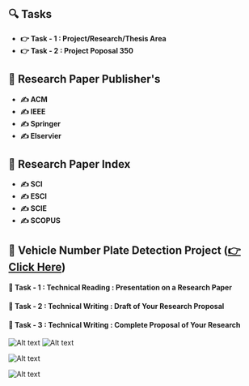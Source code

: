 
## 🔍 Tasks

- **👉 Task - 1 : Project/Research/Thesis Area**
- **👉 Task - 2 : Project Poposal 350**

## 🥶 Research Paper Publisher's

- **✍️ ACM**
- **✍️ IEEE**
- **✍️ Springer**
- **✍️ Elservier**


## 🍂 Research Paper Index

- **✍️ SCI**
- **✍️ ESCI**
- **✍️ SCIE**
- **✍️ SCOPUS**

## 🍂 Vehicle Number Plate Detection Project ([👉 Click Here](https://github.com/Sumonta056/Bangladeshi-Vehicle-Number-Plate-Detection))
#### 🍂 Task - 1 : Technical Reading : Presentation on a Research Paper

#### 🍂 Task - 2 : Technical Writing : Draft of Your Research Proposal

#### 🍂 Task - 3 : Technical Writing : Complete Proposal of Your Research


![Alt text](title1-1.jpg)
![Alt text](title2-1.jpg)

![Alt text](Introduction-1.jpg)

![Alt text](<Literature Review-1.jpg>)


